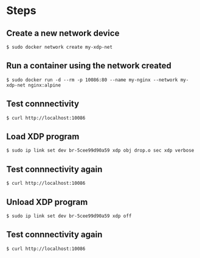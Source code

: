 # Steps

## Create a new network device

```
$ sudo docker network create my-xdp-net
```

## Run a container using the network created

```
$ sudo docker run -d --rm -p 10086:80 --name my-nginx --network my-xdp-net nginx:alpine
```

## Test connnectivity

```
$ curl http://localhost:10086
```

## Load XDP program

```
$ sudo ip link set dev br-5cee99d90a59 xdp obj drop.o sec xdp verbose
```

## Test connnectivity again

```
$ curl http://localhost:10086
```

## Unload XDP program

```
$ sudo ip link set dev br-5cee99d90a59 xdp off
```

## Test connnectivity again

```
$ curl http://localhost:10086
```
